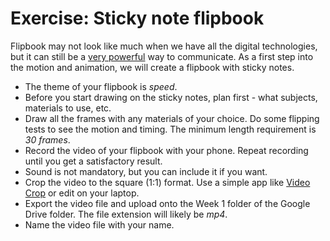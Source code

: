 # Exercise: Sticky note flipbook

Flipbook may not look like much when we have all the digital technologies, but it can still be a [very powerful](https://www.youtube.com/watch?v=k31oJu-6gDY) way to communicate. As a first step into the motion and animation, we will create a flipbook with sticky notes.

- The theme of your flipbook is *speed*.
- Before you start drawing on the sticky notes, plan first - what subjects, materials to use, etc.
- Draw all the frames with any materials of your choice. Do some flipping tests to see the motion and timing. The minimum length requirement is *30 frames*.
- Record the video of your flipbook with your phone. Repeat recording until you get a satisfactory result.
- Sound is not mandatory, but you can include it if you want.
- Crop the video to the square (1:1) format. Use a simple app like [Video Crop](https://itunes.apple.com/us/app/video-crop-remove-unwanted-areas/id819074891?mt=8) or edit on your laptop.
- Export the video file and upload onto the Week 1 folder of the Google Drive folder. The file extension will likely be *mp4*.
- Name the video file with your name.
